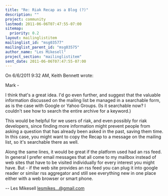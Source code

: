 ```yaml
---
title: "Re: Riak Recap as a Blog (?)"
description: ""
project: community
lastmod: 2011-06-06T07:47:55-07:00
sitemap:
  priority: 0.2
layout: mailinglistitem
mailinglist_id: "msg03577"
mailinglist_parent_id: "msg03575"
author_name: "Les Mikesell"
project_section: "mailinglistitem"
sent_date: 2011-06-06T07:47:55-07:00
---
```


On 6/6/2011 9:32 AM, Keith Bennett wrote:

Mark -

I think that's a great idea. I'd go even further, and suggest that the 
valuable information discussed on the mailing list be managed in a searchable 
form, as is the case with Google or Yahoo Groups. (Is it searchable now? I 
couldn't see how to search the entire archive for a keyword.)

This would be helpful for we users of riak, and even possibly for riak 
developers, since finding more information might prevent people from asking a 
question that has already been asked in the past, saving them time. In this 
case, you might want to copy the Recap to a message on the mailing list, so 
it's searchable there as well.


Along the same lines, it would be great if the platform used had an rss 
feed. In general I prefer email messages that all come to my mailbox 
instead of web sites that have to be visited individually for every 
interest you might have. But - if the web site provides an rss feed you 
can plug it into google reader or similar rss aggregator and still see 
everything new in one place either with a web browser or smart phone.


--
 Les Mikesell
 lesmikes...@gmail.com
